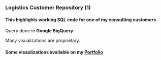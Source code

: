 ### Logistics Customer Repository (1)  
#### This highlights working SQL code for one of my consulting customers  
Query done in **Google BigQuery**  
  
Many visualizations are proprietary.   
  
#### Some visaulizations available on my [Portfolio](https://public.tableau.com/app/profile/tyler.simpson8861/viz/DEC2021_covid_project_dashboard/Dashboard1?publish=yes)  
